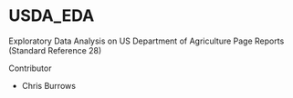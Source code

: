 # USDA_EDA
Exploratory Data Analysis on US Department of Agriculture Page Reports (Standard Reference 28)

Contributor
- Chris Burrows
